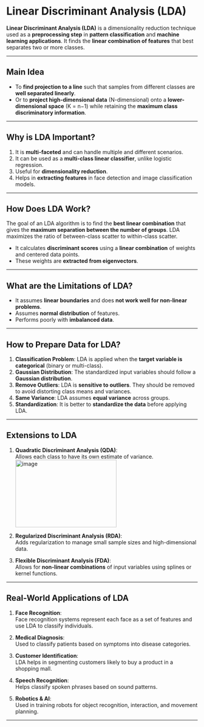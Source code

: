 # Linear Discriminant Analysis (LDA)

**Linear Discriminant Analysis (LDA)** is a dimensionality reduction technique used as a **preprocessing step** in **pattern classification** and **machine learning applications**. 
It finds the **linear combination of features** that best separates two or more classes.

---

## Main Idea

- To **find projection to a line** such that samples from different classes are **well separated linearly**.
- Or to **project high-dimensional data** (N-dimensional) onto a **lower-dimensional space** (K = n−1) while retaining the **maximum class discriminatory information**.

---

## Why is LDA Important?

1. It is **multi-faceted** and can handle multiple and different scenarios.
2. It can be used as a **multi-class linear classifier**, unlike logistic regression.
3. Useful for **dimensionality reduction**.
4. Helps in **extracting features** in face detection and image classification models.

---

## How Does LDA Work?

The goal of an LDA algorithm is to find the **best linear combination** that gives the **maximum separation between the number of groups**.
 LDA maximizes the ratio of between-class scatter to within-class scatter.

- It calculates **discriminant scores** using a **linear combination** of weights and centered data points.
- These weights are **extracted from eigenvectors**.

---

## What are the Limitations of LDA?

- It assumes **linear boundaries** and does **not work well for non-linear problems**.
- Assumes **normal distribution** of features.
- Performs poorly with **imbalanced data**.

---

## How to Prepare Data for LDA?

1. **Classification Problem**: LDA is applied when the **target variable is categorical** (binary or multi-class).
2. **Gaussian Distribution**: The standardized input variables should follow a **Gaussian distribution**.
3. **Remove Outliers**: LDA is **sensitive to outliers**. They should be removed to avoid distorting class means and variances.
4. **Same Variance**: LDA assumes **equal variance** across groups.
5. **Standardization**: It is better to **standardize the data** before applying LDA.

---

## Extensions to LDA

1. **Quadratic Discriminant Analysis (QDA)**:  
   Allows each class to have its own estimate of variance.
    <img width="266" height="178" alt="image" src="https://github.com/user-attachments/assets/2db3d69d-5586-48c5-9c40-622d2d4fbf20" />

2. **Regularized Discriminant Analysis (RDA)**:  
   Adds regularization to manage small sample sizes and high-dimensional data.

3. **Flexible Discriminant Analysis (FDA)**:  
   Allows for **non-linear combinations** of input variables using splines or kernel functions.

---

## Real-World Applications of LDA

1. **Face Recognition**:  
   Face recognition systems represent each face as a set of features and use LDA to classify individuals.

2. **Medical Diagnosis**:  
   Used to classify patients based on symptoms into disease categories.

3. **Customer Identification**:  
   LDA helps in segmenting customers likely to buy a product in a shopping mall.

4. **Speech Recognition**:  
   Helps classify spoken phrases based on sound patterns.

5. **Robotics & AI**:  
   Used in training robots for object recognition, interaction, and movement planning.

---

